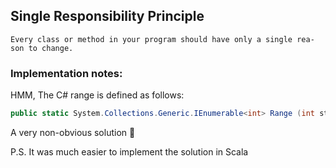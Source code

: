 ## Single Responsibility Principle

```text
Every class or method in your program should have only a single rea‐
son to change.
```

### Implementation notes:

HMM, The C# range is defined as follows:

```c#
public static System.Collections.Generic.IEnumerable<int> Range (int start, int count);
```

A very non-obvious solution :thinking:

P.S. It was much easier to implement the solution in Scala